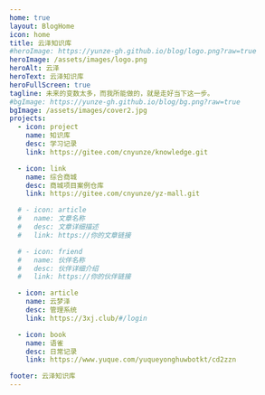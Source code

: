 ```yaml
---
home: true
layout: BlogHome
icon: home
title: 云泽知识库
#heroImage: https://yunze-gh.github.io/blog/logo.png?raw=true
heroImage: /assets/images/logo.png
heroAlt: 云泽
heroText: 云泽知识库
heroFullScreen: true
tagline: 未来的变数太多，而我所能做的，就是走好当下这一步。
#bgImage: https://yunze-gh.github.io/blog/bg.png?raw=true
bgImage: /assets/images/cover2.jpg
projects:
  - icon: project
    name: 知识库
    desc: 学习记录
    link: https://gitee.com/cnyunze/knowledge.git

  - icon: link
    name: 综合商城
    desc: 商城项目案例仓库
    link: https://gitee.com/cnyunze/yz-mall.git

  # - icon: article
  #   name: 文章名称
  #   desc: 文章详细描述
  #   link: https://你的文章链接

  # - icon: friend
  #   name: 伙伴名称
  #   desc: 伙伴详细介绍
  #   link: https://你的伙伴链接

  - icon: article
    name: 云梦泽
    desc: 管理系统
    link: https://3xj.club/#/login

  - icon: book
    name: 语雀
    desc: 日常记录
    link: https://www.yuque.com/yuqueyonghuwbotkt/cd2zzn

footer: 云泽知识库
---
```

